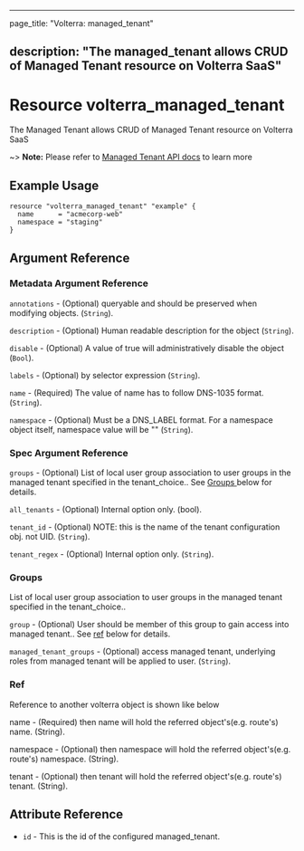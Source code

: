 ---

page_title: "Volterra: managed_tenant"

description: "The managed_tenant allows CRUD of Managed Tenant resource on Volterra SaaS"
-----------------------------------------------------------------------------------------

Resource volterra_managed_tenant
================================

The Managed Tenant allows CRUD of Managed Tenant resource on Volterra SaaS

~> **Note:** Please refer to [Managed Tenant API docs](https://volterra.io/docs/api/managed-tenant) to learn more

Example Usage
-------------

```hcl
resource "volterra_managed_tenant" "example" {
  name      = "acmecorp-web"
  namespace = "staging"
}

```

Argument Reference
------------------

### Metadata Argument Reference

`annotations` - (Optional) queryable and should be preserved when modifying objects. (`String`).

`description` - (Optional) Human readable description for the object (`String`).

`disable` - (Optional) A value of true will administratively disable the object (`Bool`).

`labels` - (Optional) by selector expression (`String`).

`name` - (Required) The value of name has to follow DNS-1035 format. (`String`).

`namespace` - (Optional) Must be a DNS_LABEL format. For a namespace object itself, namespace value will be "" (`String`).

### Spec Argument Reference

`groups` - (Optional) List of local user group association to user groups in the managed tenant specified in the tenant_choice.. See [Groups ](#groups) below for details.

`all_tenants` - (Optional) Internal option only. (bool).

`tenant_id` - (Optional) NOTE: this is the name of the tenant configuration obj. not UID. (`String`).

`tenant_regex` - (Optional) Internal option only. (`String`).

### Groups

List of local user group association to user groups in the managed tenant specified in the tenant_choice..

`group` - (Optional) User should be member of this group to gain access into managed tenant.. See [ref](#ref) below for details.

`managed_tenant_groups` - (Optional) access managed tenant, underlying roles from managed tenant will be applied to user. (`String`).

### Ref

Reference to another volterra object is shown like below

name - (Required) then name will hold the referred object's(e.g. route's) name. (String).

namespace - (Optional) then namespace will hold the referred object's(e.g. route's) namespace. (String).

tenant - (Optional) then tenant will hold the referred object's(e.g. route's) tenant. (String).

Attribute Reference
-------------------

-	`id` - This is the id of the configured managed_tenant.
